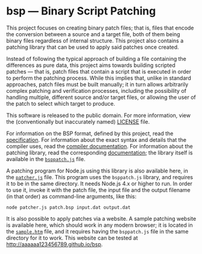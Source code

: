 # bsp — Binary Script Patching

This project focuses on creating binary patch files; that is, files that encode the conversion between a source and a
target file, both of them being binary files regardless of internal structure. This project also contains a patching
library that can be used to apply said patches once created.

Instead of following the typical approach of building a file containing the differences as pure data, this project aims
towards building scripted patches — that is, patch files that contain a script that is executed in order to perform the
patching process. While this implies that, unlike in standard approaches, patch files must be built manually; it in
turn allows arbitrarily complex patching and verification processes, including the possibility of handling multiple,
different source and/or target files, or allowing the user of the patch to select which target to produce.

This software is released to the public domain. For more information, view the (conventionally but inaccurately named)
[LICENSE][license] file.

For information on the BSP format, defined by this project, read the [specification]. For information about the exact
syntax and details that the compiler uses, read the [compiler documentation][compiler-docs]. For information about the
patching library, read the corresponding [documentation][patcher-docs]; the library itself is available in the
[`bsppatch.js`](bsppatch.js) file.

A patching program for Node.js using this library is also available here, in the [`patcher.js`](patcher.js) file. This
program uses the `bsppatch.js` library, and requires it to be in the same directory. It needs Node.js 4.x or higher to
run. In order to use it, invoke it with the patch file, the input file and the output filename (in that order) as
command-line arguments, like this:

```
node patcher.js patch.bsp input.dat output.dat
```

It is also possible to apply patches via a website. A sample patching website is available here, which should work in
any modern browser; it is located in the [`sample.htm`](sample.htm) file, and it requires having the `bsppatch.js` file
in the same directory for it to work. This website can be tested at http://aaaaaa123456789.github.io/bsp.

[license]: LICENSE
[specification]: specification.md
[compiler-docs]: compiler.md
[patcher-docs]: patching.md
